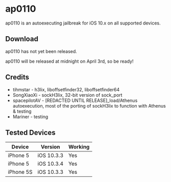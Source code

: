 # ap0110
ap0110 is an autoexecuting jailbreak for iOS 10.x on all supported devices.

## Download
ap0110 has not yet been released. 

ap0110 will be released at midnight on April 3rd, so be ready!



## Credits
* tihmstar        - h3lix, liboffsetfinder32, liboffsetfinder64
* SongXiaoXi      - sockH3lix, 32-bit version of sock_port
* spacepilotAV    - [REDACTED UNTIL RELEASE]_load/Athenus autoexecution, most of the porting of sockH3lix to function with Athenus & testing
* Mariner         - testing

## Tested Devices
|Device|Version|Working|
|---|---|---|
| iPhone 5 | iOS 10.3.3 | Yes |
| iPhone 5 | iOS 10.3.4 | Yes |
| iPhone 5S | iOS 10.3.3 | Yes |
